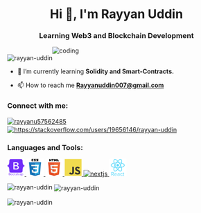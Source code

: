 <h1 align="center">Hi 👋, I'm Rayyan Uddin</h1>
<h3 align="center">Learning Web3 and Blockchain Development</h3>
<img align="right" alt="coding" width="400" src=https://miro.medium.com/max/1360/1*IRGHmiGsa16stedQvIaZfw.gif

  

<p align="left"> <img src="https://komarev.com/ghpvc/?username=rayyan-uddin&label=Profile%20views&color=0e75b6&style=flat" alt="rayyan-uddin" /> </p>

- 🌱 I’m currently learning **Solidity and Smart-Contracts.**

- 📫 How to reach me **Rayyanuddin007@gmail.com**

<h3 align="left">Connect with me:</h3>
<p align="left">
<a href="https://twitter.com/rayyanu57562485" target="blank"><img align="center" src="https://raw.githubusercontent.com/rahuldkjain/github-profile-readme-generator/master/src/images/icons/Social/twitter.svg" alt="rayyanu57562485" height="30" width="40" /></a>
<a href="https://stackoverflow.com/users/https://stackoverflow.com/users/19656146/rayyan-uddin" target="blank"><img align="center" src="https://raw.githubusercontent.com/rahuldkjain/github-profile-readme-generator/master/src/images/icons/Social/stack-overflow.svg" alt="https://stackoverflow.com/users/19656146/rayyan-uddin" height="30" width="40" /></a>
</p>

<h3 align="left">Languages and Tools:</h3>
<p align="left"> <a href="https://getbootstrap.com" target="_blank" rel="noreferrer"> <img src="https://raw.githubusercontent.com/devicons/devicon/master/icons/bootstrap/bootstrap-plain-wordmark.svg" alt="bootstrap" width="40" height="40"/> </a> <a href="https://www.w3schools.com/css/" target="_blank" rel="noreferrer"> <img src="https://raw.githubusercontent.com/devicons/devicon/master/icons/css3/css3-original-wordmark.svg" alt="css3" width="40" height="40"/> </a> <a href="https://www.w3.org/html/" target="_blank" rel="noreferrer"> <img src="https://raw.githubusercontent.com/devicons/devicon/master/icons/html5/html5-original-wordmark.svg" alt="html5" width="40" height="40"/> </a> <a href="https://developer.mozilla.org/en-US/docs/Web/JavaScript" target="_blank" rel="noreferrer"> <img src="https://raw.githubusercontent.com/devicons/devicon/master/icons/javascript/javascript-original.svg" alt="javascript" width="40" height="40"/> </a> <a href="https://nextjs.org/" target="_blank" rel="noreferrer"> <img src="https://cdn.worldvectorlogo.com/logos/nextjs-2.svg" alt="nextjs" width="40" height="40"/> </a> <a href="https://reactjs.org/" target="_blank" rel="noreferrer"> <img src="https://raw.githubusercontent.com/devicons/devicon/master/icons/react/react-original-wordmark.svg" alt="react" width="40" height="40"/> </a> </p>

<p><img align="left" src="https://github-readme-stats.vercel.app/api/top-langs?username=rayyan-uddin&show_icons=true&locale=en&layout=compact" alt="rayyan-uddin" /></p>

<p>&nbsp;<img align="center" src="https://github-readme-stats.vercel.app/api?username=rayyan-uddin&show_icons=true&locale=en" alt="rayyan-uddin" /></p>

<p><img align="center" src="https://github-readme-streak-stats.herokuapp.com/?user=rayyan-uddin&" alt="rayyan-uddin" /></p>
